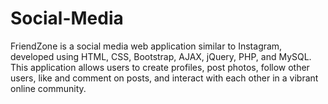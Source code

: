 # Social-Media
FriendZone is a social media web application similar to Instagram, developed using HTML, CSS, Bootstrap, AJAX, jQuery, PHP, and MySQL. This application allows users to create profiles, post photos, follow other users, like and comment on posts, and interact with each other in a vibrant online community.
